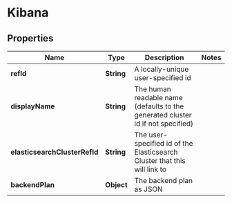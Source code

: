 # Kibana

## Properties
Name | Type | Description | Notes
------------ | ------------- | ------------- | -------------
**refId** | **String** | A locally-unique user-specified id | 
**displayName** | **String** | The human readable name (defaults to the generated cluster id if not specified) | 
**elasticsearchClusterRefId** | **String** | The user-specified id of the Elasticsearch Cluster that this will link to | 
**backendPlan** | **Object** | The backend plan as JSON | 
